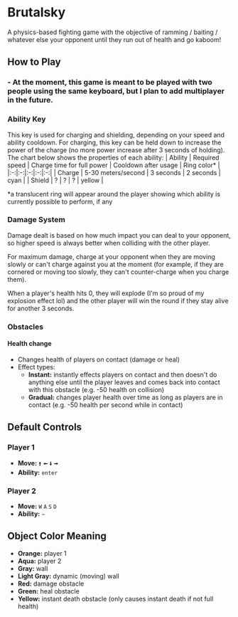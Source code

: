 # Brutalsky
A physics-based fighting game with the objective of ramming / baiting / whatever else your opponent until they run out of health and go kaboom!

## How to Play

### - At the moment, this game is meant to be played with two people using the same keyboard, but I plan to add multiplayer in the future.

### Ability Key
This key is used for charging and shielding, depending on your speed and ability cooldown. For charging, this key can be held down to increase the power of the charge (no more power increase after 3 seconds of holding).
The chart below shows the properties of each ability:
| Ability | Required speed | Charge time for full power | Cooldown after usage | Ring color* |
|:-:|:-:|:-:|:-:|:-:|
| Charge | 5-30 meters/second | 3 seconds | 2 seconds | cyan |
| Shield | ? | ? | ? | yellow |

*a translucent ring will appear around the player showing which ability is currently possible to perform, if any

### Damage System
Damage dealt is based on how much impact you can deal to your opponent, so higher speed is always better when colliding with the other player.

For maximum damage, charge at your opponent when they are moving slowly or can't charge against you at the moment (for example, if they are cornered or moving too slowly, they can't counter-charge when you charge them).

When a player's health hits 0, they will explode (I'm so proud of my explosion effect lol) and the other player will win the round if they stay alive for another 3 seconds.

### Obstacles
#### Health change
- Changes health of players on contact (damage or heal)
- Effect types:
	- **Instant:** instantly effects players on contact and then doesn't do anything else until the player leaves and comes back into contact with this obstacle (e.g. -50 health on collision)
	- **Gradual:** changes player health over time as long as players are in contact (e.g. -50 health per second while in contact)

## Default Controls

### Player 1
- **Move:** `🠙` `🠘` `🠛` `🠚`
- **Ability:** `enter`

### Player 2
- **Move:** `W` `A` `S` `D`
- **Ability:** `~`

## Object Color Meaning

- **Orange:** player 1
- **Aqua:** player 2
- **Gray:** wall
- **Light Gray:** dynamic (moving) wall
- **Red:** damage obstacle
- **Green:** heal obstacle
- **Yellow:** instant death obstacle (only causes instant death if not full health)
